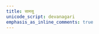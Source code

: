```yaml
---
title: सामसु
unicode_script: devanagari
emphasis_as_inline_comments: true
---
```


<script>
function getSelectionWeight(url) {
  if (!url.startsWith("/mantra/") || !url.includes("/paravastu-saama/") || url.includes("/sangrahAH/") || url.includes("/meta/")) {
    return 0;
  }
  let pageParams = pageUrlToParams.get(url);
  if (!pageParams || !pageParams.hasOwnProperty("practice_weight")) {
    return 1;
  }
  return pageParams.practice_weight;
}

redirectToRandomPage(getSelectionWeight);
</script>